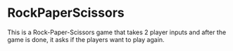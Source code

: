 # RockPaperScissors

This is a Rock-Paper-Scissors game that takes 2 player inputs and after the game is done, it asks if the players want to play again.
